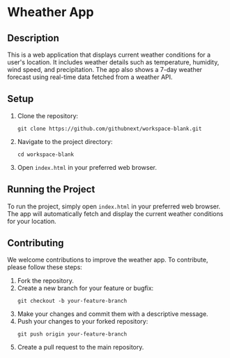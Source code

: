 # Wheather App

## Description

This is a web application that displays current weather conditions for a user's location. It includes weather details such as temperature, humidity, wind speed, and precipitation. The app also shows a 7-day weather forecast using real-time data fetched from a weather API.

## Setup

1. Clone the repository:
   ```
   git clone https://github.com/githubnext/workspace-blank.git
   ```
2. Navigate to the project directory:
   ```
   cd workspace-blank
   ```
3. Open `index.html` in your preferred web browser.

## Running the Project

To run the project, simply open `index.html` in your preferred web browser. The app will automatically fetch and display the current weather conditions for your location.

## Contributing

We welcome contributions to improve the weather app. To contribute, please follow these steps:

1. Fork the repository.
2. Create a new branch for your feature or bugfix:
   ```
   git checkout -b your-feature-branch
   ```
3. Make your changes and commit them with a descriptive message.
4. Push your changes to your forked repository:
   ```
   git push origin your-feature-branch
   ```
5. Create a pull request to the main repository.
